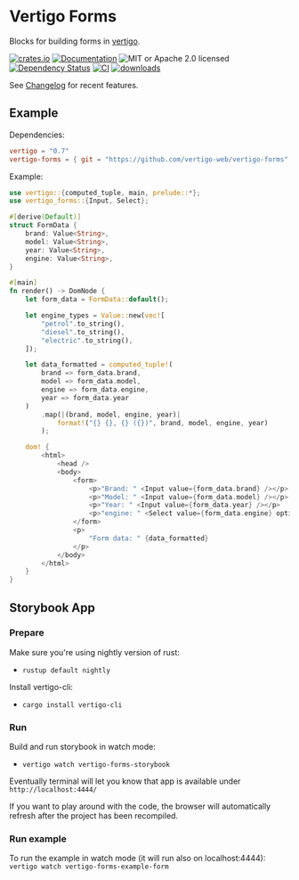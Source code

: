 # Vertigo Forms

Blocks for building forms in [vertigo](https://crates.io/crates/vertigo).

[![crates.io](https://img.shields.io/crates/v/vertigo-forms)](https://crates.io/crates/vertigo-forms)
[![Documentation](https://docs.rs/vertigo-forms/badge.svg)](https://docs.rs/vertigo-forms)
![MIT or Apache 2.0 licensed](https://img.shields.io/crates/l/vertigo-forms.svg)
[![Dependency Status](https://deps.rs/crate/vertigo-forms/0.1.0/status.svg)](https://deps.rs/crate/vertigo-forms/0.1.0)
[![CI](https://github.com/vertigo-web/vertigo-forms/actions/workflows/pipeline.yaml/badge.svg)](https://github.com/vertigo-web/vertigo-forms/actions/workflows/pipeline.yaml)
[![downloads](https://img.shields.io/crates/d/vertigo-forms.svg)](https://crates.io/crates/vertigo-forms)

See [Changelog](https://github.com/vertigo-web/vertigo/blob/master/CHANGES.md) for recent features.

## Example

Dependencies:

```toml
vertigo = "0.7"
vertigo-forms = { git = "https://github.com/vertigo-web/vertigo-forms" }
```

Example:

```rust
use vertigo::{computed_tuple, main, prelude::*};
use vertigo_forms::{Input, Select};

#[derive(Default)]
struct FormData {
    brand: Value<String>,
    model: Value<String>,
    year: Value<String>,
    engine: Value<String>,
}

#[main]
fn render() -> DomNode {
    let form_data = FormData::default();

    let engine_types = Value::new(vec![
        "petrol".to_string(),
        "diesel".to_string(),
        "electric".to_string(),
    ]);

    let data_formatted = computed_tuple!(
        brand => form_data.brand,
        model => form_data.model,
        engine => form_data.engine,
        year => form_data.year
    )
        .map(|(brand, model, engine, year)|
            format!("{} {}, {} ({})", brand, model, engine, year)
        );

    dom! {
        <html>
            <head />
            <body>
                <form>
                    <p>"Brand: " <Input value={form_data.brand} /></p>
                    <p>"Model: " <Input value={form_data.model} /></p>
                    <p>"Year: " <Input value={form_data.year} /></p>
                    <p>"engine: " <Select value={form_data.engine} options={engine_types} /></p>
                </form>
                <p>
                    "Form data: " {data_formatted}
                </p>
            </body>
        </html>
    }
}
```

## Storybook App

### Prepare

Make sure you're using nightly version of rust:

* `rustup default nightly`

Install vertigo-cli:

* `cargo install vertigo-cli`

### Run

Build and run storybook in watch mode:

* `vertigo watch vertigo-forms-storybook`

Eventually terminal will let you know that app is available under `http://localhost:4444/`

If you want to play around with the code, the browser will automatically refresh after the project has been recompiled.

### Run example

To run the example in watch mode (it will run also on localhost:4444):
`vertigo watch vertigo-forms-example-form`

